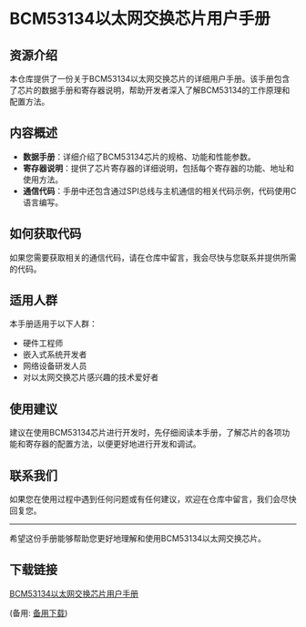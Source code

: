 # BCM53134以太网交换芯片用户手册

## 资源介绍

本仓库提供了一份关于BCM53134以太网交换芯片的详细用户手册。该手册包含了芯片的数据手册和寄存器说明，帮助开发者深入了解BCM53134的工作原理和配置方法。

## 内容概述

- **数据手册**：详细介绍了BCM53134芯片的规格、功能和性能参数。
- **寄存器说明**：提供了芯片寄存器的详细说明，包括每个寄存器的功能、地址和使用方法。
- **通信代码**：手册中还包含通过SPI总线与主机通信的相关代码示例，代码使用C语言编写。

## 如何获取代码

如果您需要获取相关的通信代码，请在仓库中留言，我会尽快与您联系并提供所需的代码。

## 适用人群

本手册适用于以下人群：

- 硬件工程师
- 嵌入式系统开发者
- 网络设备研发人员
- 对以太网交换芯片感兴趣的技术爱好者

## 使用建议

建议在使用BCM53134芯片进行开发时，先仔细阅读本手册，了解芯片的各项功能和寄存器的配置方法，以便更好地进行开发和调试。

## 联系我们

如果您在使用过程中遇到任何问题或有任何建议，欢迎在仓库中留言，我们会尽快回复您。

---

希望这份手册能够帮助您更好地理解和使用BCM53134以太网交换芯片。

## 下载链接
[BCM53134以太网交换芯片用户手册](https://pan.quark.cn/s/45bb00c608ab) 

(备用: [备用下载](https://pan.baidu.com/s/1QMO7wJSwwIaaYoWTu_y0Fg?pwd=1234))
